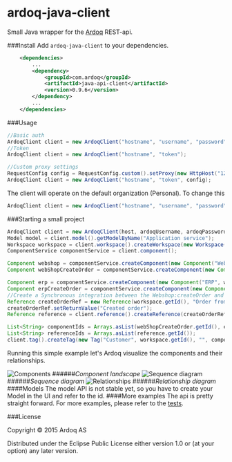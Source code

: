ardoq-java-client
=================

Small Java wrapper for the [Ardoq](http://ardoq.com) REST-api.

###Install
Add `ardoq-java-client` to your dependencies.

```xml
    <dependencies>
        ...
        <dependency>
            <groupId>com.ardoq</groupId>
            <artifactId>java-api-client</artifactId>
            <version>0.9.6</version>
        </dependency>
        ...
    </dependencies>
```

###Usage
```java
//Basic auth
ArdoqClient client = new ArdoqClient("hostname", "username", "password");
//Token
ArdoqClient client = new ArdoqClient("hostname", "token");

//Custom proxy settings
RequestConfig config = RequestConfig.custom().setProxy(new HttpHost("127.0.0.1", 9090)).build();
ArdoqClient client = new ArdoqClient("hostname", "token", config);
```
The client will operate on the default organization (Personal). To change this
```java
ArdoqClient client = new ArdoqClient("hostname", "username", "password").setOrganization("my-organization");
```
###Starting a small project
```java
ArdoqClient client = new ArdoqClient(host, ardoqUsername, ardoqPassword);
Model model = client.model().getModelByName("Application service");
Workspace workspace = client.workspace().createWorkspace(new Workspace("demo-workspace", model.getId(), "Description"));
ComponentService componentService = client.component();

Component webshop = componentService.createComponent(new Component("Webshop", workspace.getId(), "Webshop description"));
Component webShopCreateOrder = componentService.createComponent(new Component("createOrder", workspace.getId(), "Order from cart", model.getComponentTypeByName("Service"), webshop.getId()));

Component erp = componentService.createComponent(new Component("ERP", workspace.getId(), ""));
Component erpCreateOrder = componentService.createComponent(new Component("createOrder", workspace.getId(), "", model.getComponentTypeByName("Service"), erp.getId()));
//Create a Synchronous integration between the Webshop:createOrder and ERP:createOrder services
Reference createOrderRef = new Reference(workspace.getId(), "Order from cart", webShopCreateOrder.getId(), erpCreateOrder.getId(), model.getReferenceTypeByName("Synchronous"));
createOrderRef.setReturnValue("Created order");
Reference reference = client.reference().createReference(createOrderRef);

List<String> componentIds = Arrays.asList(webShopCreateOrder.getId(), erpCreateOrder.getId());
List<String> referenceIds = Arrays.asList(reference.getId());
client.tag().createTag(new Tag("Customer", workspace.getId(), "", componentIds, referenceIds));
```

Running this simple example let's Ardoq visualize the components and their relationships.

![Components](https://s3-eu-west-1.amazonaws.com/ardoq-resources/public/comps.png)
######*Component landscape*
![Sequence diagram](https://s3-eu-west-1.amazonaws.com/ardoq-resources/public/sequence_diagram.png)
######*Sequence diagram*
![Relationships](https://s3-eu-west-1.amazonaws.com/ardoq-resources/public/rels.png)
######*Relationship diagram*
####Models
The model API is not stable yet, so you have to create your Model in the UI and refer to the id.
####More examples
The api is pretty straight forward. For more examples, please refer to the [tests](https://github.com/ardoq/ardoq-java-client/tree/master/src/test/java/com/ardoq/service).

###License

Copyright © 2015 Ardoq AS

Distributed under the Eclipse Public License either version 1.0 or (at your option) any later version.
